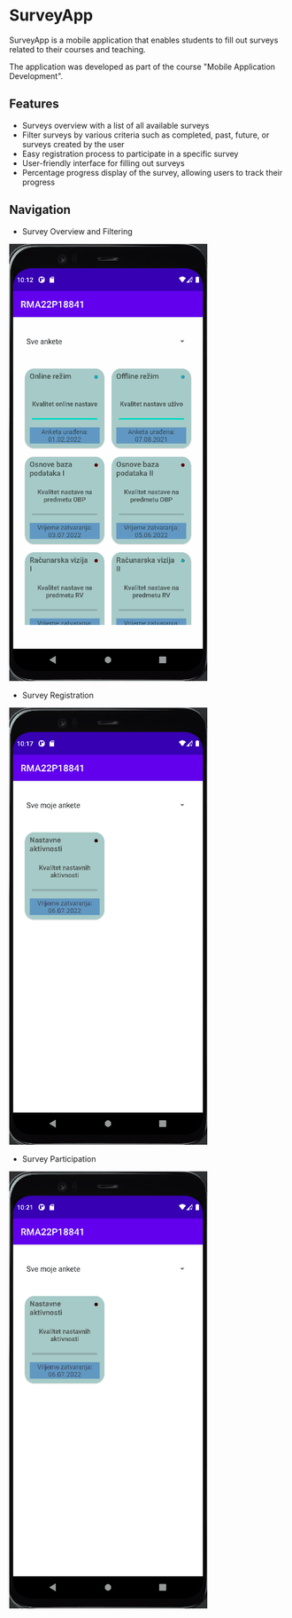 
# SurveyApp

SurveyApp is a mobile application that enables students to fill out surveys related to their courses and teaching. 

The application was developed as part of the course "Mobile Application Development".


## Features

- Surveys overview with a list of all available surveys
- Filter surveys by various criteria such as completed, past, future, or surveys created by the user
- Easy registration process to participate in a specific survey
- User-friendly interface for filling out surveys
- Percentage progress display of the survey, allowing users to track their progress

## Navigation

- Survey Overview and Filtering

![](https://github.com/acato2/RMA-SurveyApp/blob/master/videos/surveys.gif)

- Survey Registration

![](https://github.com/acato2/RMA-SurveyApp/blob/master/videos/registration.gif)

- Survey Participation

![](https://github.com/acato2/RMA-SurveyApp/blob/master/videos/filloutsurvey.gif)


